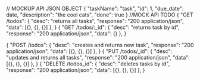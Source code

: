 // MOCKUP API JSON OBJECT
 {
 	"taskName": "task",
  	"id": 1, 
  	"due_date": date, 
  	"description": "the cool cats", 
  	"done": true 
 }
//MOCK API TODO
{
	"GET /todos": 
	{ 
		"desc": "returns all tasks", 
		"response": "200 application/json",
		"data": [{}, {}, {}] 
	},
}
{
	"GET /todos/:_id": 
	{ 
		"desc": "returns task by id", 
		"response": "200 application/json",
		"data": {} 
	},
}

{
	"POST /todos": 
	{ 
		"desc": "creates and returns new task", 
		"response": "200 application/json",
		"data": [{}, {}, {}] 
	},
}
{
	"PUT /todos/_id": 
	{ 
		"desc": "updates and returns all tasks", 
		"response": "200 application/json",
		"data": [{}, {}, {}] 
	},
}
{
	"DELETE /todos_id": 
	{ 
		"desc": "deletes tasks by id", 
		"response": "200 application/json",
		"data": [{}, {}, {}] 
	},
}
